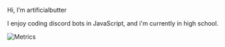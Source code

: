 

Hi, I’m artificialbutter

I enjoy coding discord bots in JavaScript, and i'm currently in high school.

![Metrics](https://metrics.lecoq.io/artificialbutter?template=classic&languages=1&lines=1&languages.limit=8&languages.threshold=0%25&languages.colors=github&languages.sections=most-used&languages.indepth=false&languages.analysis.timeout=15&languages.categories=markup%2C%20programming&languages.recent.categories=markup%2C%20programming&languages.recent.load=300&languages.recent.days=14&config.timezone=America%2FVancouver)
